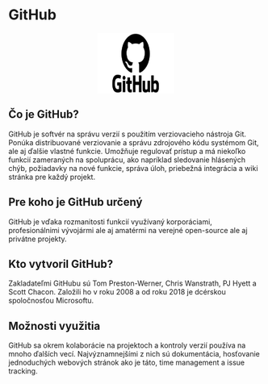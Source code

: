 # GitHub
<img style="display: block; 
           margin-left: auto;
           margin-right: auto;
           width: 30%;" 
     src="github.png" width="200" height="120" alt="GitHub Logo">
## Čo je GitHub?
GitHub je softvér na správu verzií s použitím verziovacieho nástroja Git. Ponúka distribuované verziovanie a správu zdrojového kódu systémom Git, ale aj ďalšie vlastné funkcie. Umožňuje regulovať prístup a má niekoľko funkcií zameraných na spoluprácu, ako napríklad sledovanie hlásených chýb, požiadavky na nové funkcie, správa úloh, priebežná integrácia a wiki stránka pre každý projekt.
      
## Pre koho je GitHub určený
GitHub je vďaka rozmanitosti funkcií využívaný korporáciami, profesionálnimi vývojármi ale aj amatérmi na verejné open-source ale aj privátne projekty.
      
## Kto vytvoril GitHub?
Zakladateľmi GitHubu sú Tom Preston-Werner, Chris Wanstrath, PJ Hyett a Scott Chacon. Založili ho v roku 2008 a od roku 2018 je dcérskou spoločnosťou Microsoftu.
      
## Možnosti využitia
GitHub sa okrem kolaborácie na projektoch a kontroly verzií používa na mnoho ďalších vecí. Najvýznamnejšími z nich sú dokumentácia, hosťovanie jednoduchých webových stránok ako je táto, time management a issue tracking.
